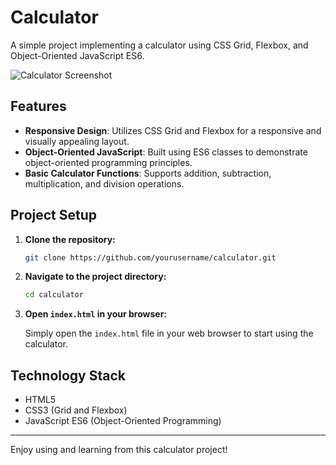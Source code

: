 # Calculator

A simple project implementing a calculator using CSS Grid, Flexbox, and Object-Oriented JavaScript ES6.

![Calculator Screenshot](https://user-images.githubusercontent.com/72168914/172280385-30a0242b-f100-4694-9c70-6fa7f78b160c.png)

## Features

- **Responsive Design**: Utilizes CSS Grid and Flexbox for a responsive and visually appealing layout.
- **Object-Oriented JavaScript**: Built using ES6 classes to demonstrate object-oriented programming principles.
- **Basic Calculator Functions**: Supports addition, subtraction, multiplication, and division operations.

## Project Setup

1. **Clone the repository:**

    ```sh
    git clone https://github.com/yourusername/calculator.git
    ```

2. **Navigate to the project directory:**

    ```sh
    cd calculator
    ```

3. **Open `index.html` in your browser:**

    Simply open the `index.html` file in your web browser to start using the calculator.

## Technology Stack

- HTML5
- CSS3 (Grid and Flexbox)
- JavaScript ES6 (Object-Oriented Programming)
  
---

Enjoy using and learning from this calculator project!
